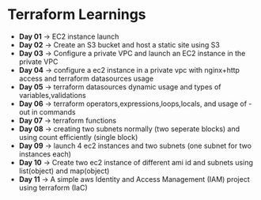 # Terraform Learnings
  - **Day 01** →  EC2 instance launch  
  - **Day 02** →  Create an S3 bucket and host a static site using S3  
  - **Day 03** →  Configure a private VPC and launch an EC2 instance in the private VPC
  - **Day 04** →  configure a ec2 instance in a private vpc with nginx+http access and terraform datasources usage
  - **Day 05** →  terraform datasources dynamic usage and types of variables,validations
  - **Day 06** →  terraform operators,expressions,loops,locals, and usage of -out in commands
  - **Day 07** →  terraform functions
  - **Day 08** →  creating two subnets normally (two seperate blocks) and using count efficiently (single block)
  - **Day 09** →  launch 4 ec2 instances and two subnets (one subnet for two instances each)
  - **Day 10** →  Create two ec2 instance of different ami id and subnets using list(object) and map(object)
  - **Day 11** →  A simple aws Identity and Access Management (IAM) project using terraform (IaC)